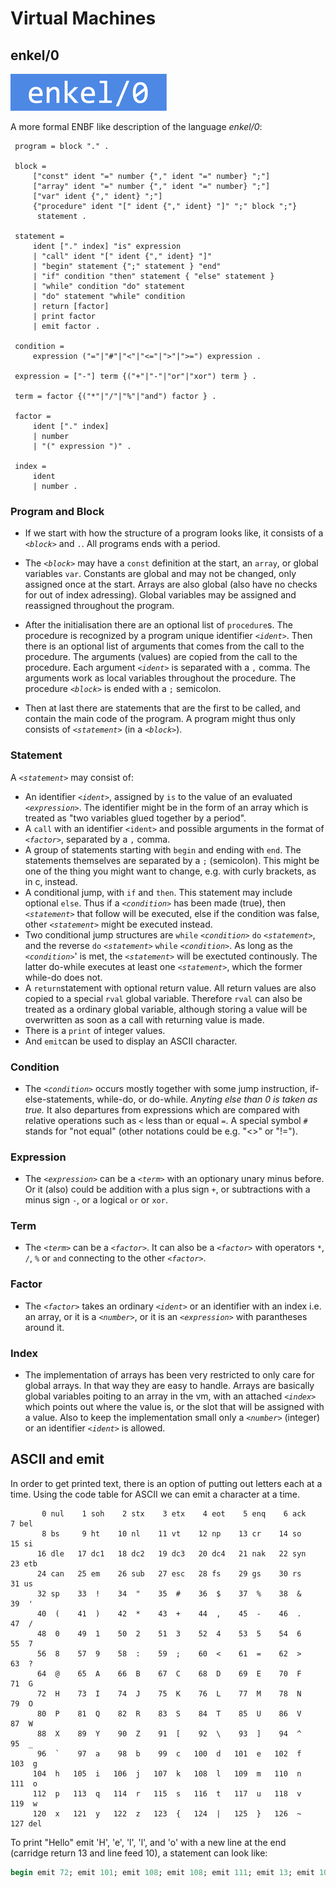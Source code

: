 # Virtual Machines

## enkel/0

![enkel/0](../assets/images/logo.png)

A more formal ENBF like description of the language *enkel/0*:


```ebnf
 program = block "." .
 
 block =
     ["const" ident "=" number {"," ident "=" number} ";"]
     ["array" ident "=" number {"," ident "=" number} ";"]
     ["var" ident {"," ident} ";"]
     {"procedure" ident "[" ident {"," ident} "]" ";" block ";"}
      statement .
 
 statement =
     ident ["." index] "is" expression
     | "call" ident "[" ident {"," ident} "]"
     | "begin" statement {";" statement } "end"
     | "if" condition "then" statement { "else" statement }
     | "while" condition "do" statement
     | "do" statement "while" condition
     | return [factor]
     | print factor
     | emit factor .
 
 condition =
     expression ("="|"#"|"<"|"<="|">"|">=") expression .
 
 expression = ["-"] term {("+"|"-"|"or"|"xor") term } .
 
 term = factor {("*"|"/"|"%"|"and") factor } .
 
 factor =
     ident ["." index]
     | number
     | "(" expression ")" .

 index =
     ident
     | number .
```


### Program and Block

* If we start with how the structure of a program looks like, it consists of a *`<block>`* and `.`.
    All programs ends with a period.

* The *`<block>`* may have a `const` definition at the start, an `array`, or global variables `var`.
    Constants are global and may not be changed, only assigned once at the start. Arrays are also
    global (also have no checks for out of index adressing). Global variables may be assigned and
    reassigned throughout the program.

* After the initialisation there are an optional list of `procedure`s. The procedure is recognized
    by a program unique identifier *`<ident>`*. Then there is an optional list of arguments that
    comes from the call to the procedure. The arguments (values) are copied from the call to the
    procedure. Each argument *`<ident>`* is separated with a `,` comma. The arguments work as
    local variables throughout the procedure. The procedure *`<block>`* is ended with a `;` semicolon.

* Then at last there are statements that are the first to be called, and contain the main code of
    the program. A program might thus only consists of *`<statement>`* (in a *`<block>`*).


### Statement

A *`<statement>`* may consist of:

* An identifier *`<ident>`*, assigned by `is` to the value of an evaluated *`<expression>`*.
    The identifier might be in the form of an array which is treated as "two variables glued
    together by a period".
* A `call` with an identifier `<ident>` and possible arguments in the format of *`<factor>`*,
    separated by a `,` comma.
* A group of statements starting with `begin` and ending with `end`. The statements themselves
    are separated by a `;` (semicolon). This might be one of the thing you might want to change,
    e.g. with curly brackets, as in c, instead.
* A conditional jump, with `if` and `then`. This statement may include optional `else`. Thus
    if a *`<condition>`* has been made (true), then *`<statement>`* that follow will be executed,
    else if the condition was false, other *`<statement>`* might be executed instead.
* Two conditional jump structures are `while` *`<condition>`* `do` *`<statement>`*,
    and the reverse `do` *`<statement>`* `while` *`<condition>`*. As long as the *`<condition>`*'
    is met, the *`<statement>`*  will be exectuted continously. The latter do-while executes at
    least one *`<statement>`*, which the former while-do does not.
* A `return`statement with optional return value. All return values are also copied to a special
    `rval` global variable. Therefore `rval` can also be treated as a ordinary global variable,
    although storing a value will be overwritten as soon as a call with returning value is made.
* There is a `print` of integer values.
* And `emit`can be used to display an ASCII character.


### Condition

* The *`<condition>`* occurs mostly together with some jump instruction, if-else-statements,
    while-do, or do-while. *Anyting else than 0 is taken as true.* It also departures from
    expressions which are compared with relative operations such as `<` less than or equal `=`.
    A special symbol `#` stands for "not equal" (other notations could be e.g. "<>" or "!=").


### Expression

* The *`<expression>`* can be a *`<term>`* with an optionary unary minus before. Or it (also)
    could be addition with a plus sign `+`, or subtractions with a minus sign `-`, or a logical
    `or` or `xor`.


### Term

* The *`<term>`* can be a *`<factor>`*. It can also be a *`<factor>`* with operators `*`, `/`, `%`
    or `and` connecting to the other *`<factor>`*.


### Factor

* The *`<factor>`* takes an ordinary *`<ident>`* or an identifier with an index i.e. an array,
    or it is a *`<number>`*, or it is an *`<expression>`* with parantheses around it.


### Index

* The implementation of arrays has been very restricted to only care for global arrays.
    In that way they are easy to handle. Arrays are basically global variables poiting to an
    array in the vm, with an attached *`<index>`* which points out where the value is, or the
    slot that will be assigned with a value. Also to keep the implementation small only a *`<number>`*
    (integer) or an identifier *`<ident>`* is allowed.


## ASCII and emit

In order to get printed text, there is an option of putting out letters each at a time.
Using the code table for ASCII we can emit a character at a time.

```text
       0 nul    1 soh    2 stx    3 etx    4 eot    5 enq    6 ack    7 bel
       8 bs     9 ht    10 nl    11 vt    12 np    13 cr    14 so    15 si
      16 dle   17 dc1   18 dc2   19 dc3   20 dc4   21 nak   22 syn   23 etb
      24 can   25 em    26 sub   27 esc   28 fs    29 gs    30 rs    31 us
      32 sp    33  !    34  "    35  #    36  $    37  %    38  &    39  '
      40  (    41  )    42  *    43  +    44  ,    45  -    46  .    47  /
      48  0    49  1    50  2    51  3    52  4    53  5    54  6    55  7
      56  8    57  9    58  :    59  ;    60  <    61  =    62  >    63  ?
      64  @    65  A    66  B    67  C    68  D    69  E    70  F    71  G
      72  H    73  I    74  J    75  K    76  L    77  M    78  N    79  O
      80  P    81  Q    82  R    83  S    84  T    85  U    86  V    87  W
      88  X    89  Y    90  Z    91  [    92  \    93  ]    94  ^    95  _
      96  `    97  a    98  b    99  c   100  d   101  e   102  f   103  g
     104  h   105  i   106  j   107  k   108  l   109  m   110  n   111  o
     112  p   113  q   114  r   115  s   116  t   117  u   118  v   119  w
     120  x   121  y   122  z   123  {   124  |   125  }   126  ~   127 del
```

To print "Hello" emit 'H', 'e', 'l', 'l', and 'o' with a new line at the end
(carridge return 13 and line feed 10), a statement can look like:

```pascal
begin emit 72; emit 101; emit 108; emit 108; emit 111; emit 13; emit 10 end
```




